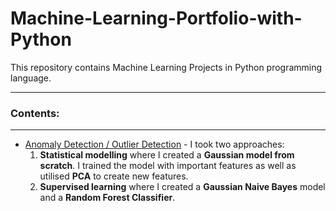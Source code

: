 # Machine-Learning-Portfolio-with-Python
This repository contains Machine Learning Projects in Python programming language.
***
### Contents:
***
* [Anomaly Detection / Outlier Detection](https://github.com/ksoni5/Anomaly-Detection) - I took two approaches:
    1. <b>Statistical modelling</b> where I created a <b>Gaussian model from scratch</b>. I trained the model with important features as well as utilised <b>PCA</b> to create new features. 
    2. <b>Supervised learning</b> where I created a <b>Gaussian Naive Bayes</b> model and a <b>Random Forest Classifier</b>.
